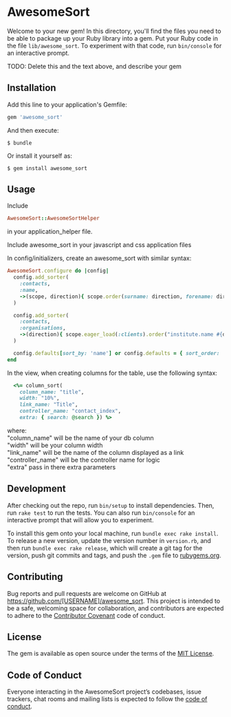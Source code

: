 # AwesomeSort

Welcome to your new gem! In this directory, you'll find the files you need to be able to package up your Ruby library into a gem. Put your Ruby code in the file `lib/awesome_sort`. To experiment with that code, run `bin/console` for an interactive prompt.

TODO: Delete this and the text above, and describe your gem

## Installation

Add this line to your application's Gemfile:

```ruby
gem 'awesome_sort'
```

And then execute:

    $ bundle

Or install it yourself as:

    $ gem install awesome_sort

## Usage

Include 

```ruby
AwesomeSort::AwesomeSortHelper
```
in your application_helper file.

Include awesome_sort in your javascript and css application files

In config/initializers, create an awesome_sort with similar syntax:
```ruby
AwesomeSort.configure do |config|
  config.add_sorter(
    :contacts,
    :name,
    ->(scope, direction){ scope.order(surname: direction, forename: direction) }
  )

  config.add_sorter(
    :contacts,
    :organisations,
    ->(direction){ scope.eager_load(:clients).order("institute.name #{direction}") }
  )

  config.defaults[sort_by: 'name'] or config.defaults = { sort_order: 'desc', sort_by: 'dob' }
end
```

In the view, when creating columns for the table, use the following syntax:
```ruby
  <%= column_sort(
    column_name: "title",
    width: "10%",
    link_name: "Title",
    controller_name: "contact_index",
    extra: { search: @search }) %>
```
where: <br />
  "column_name" will be the name of your db column <br />
  "width" will be your column width <br />
  "link_name" will be the name of the column displayed as a link <br />
  "controller_name" will be the controller name for logic <br />
  "extra" pass in there extra parameters <br />

## Development

After checking out the repo, run `bin/setup` to install dependencies. Then, run `rake test` to run the tests. You can also run `bin/console` for an interactive prompt that will allow you to experiment.

To install this gem onto your local machine, run `bundle exec rake install`. To release a new version, update the version number in `version.rb`, and then run `bundle exec rake release`, which will create a git tag for the version, push git commits and tags, and push the `.gem` file to [rubygems.org](https://rubygems.org).

## Contributing

Bug reports and pull requests are welcome on GitHub at https://github.com/[USERNAME]/awesome_sort. This project is intended to be a safe, welcoming space for collaboration, and contributors are expected to adhere to the [Contributor Covenant](http://contributor-covenant.org) code of conduct.

## License

The gem is available as open source under the terms of the [MIT License](https://opensource.org/licenses/MIT).

## Code of Conduct

Everyone interacting in the AwesomeSort project’s codebases, issue trackers, chat rooms and mailing lists is expected to follow the [code of conduct](https://github.com/[USERNAME]/awesome_sort/blob/master/CODE_OF_CONDUCT.md).
